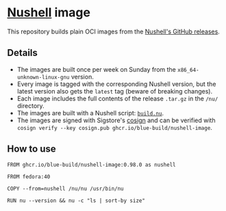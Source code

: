 # [Nushell](https://www.nushell.sh/) image

This repository builds plain OCI images from the [Nushell's GitHub releases](https://github.com/nushell/nushell/releases).

## Details

-   The images are built once per week on Sunday from the `x86_64-unknown-linux-gnu` version.
-   Every image is tagged with the corresponding Nushell version, but the latest version also gets the `latest` tag (beware of breaking changes).
-   Each image includes the full contents of the release `.tar.gz` in the `/nu/` directory.
-   The images are built with a Nushell script: [`build.nu`](./build.nu).
-   The images are signed with Sigstore's [cosign](https://github.com/sigstore/cosign) and can be verified with `cosign verify --key cosign.pub ghcr.io/blue-build/nushell-image`.

## How to use

```containerfile
FROM ghcr.io/blue-build/nushell-image:0.98.0 as nushell

FROM fedora:40

COPY --from=nushell /nu/nu /usr/bin/nu

RUN nu --version && nu -c "ls | sort-by size"
```
